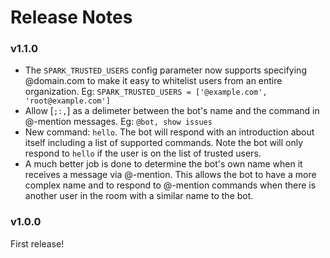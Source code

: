 # Release Notes

### v1.1.0

- The `SPARK_TRUSTED_USERS` config parameter now supports specifying
  @domain.com to make it easy to whitelist users from an entire organization.
  Eg: `SPARK_TRUSTED_USERS = ['@example.com', 'root@example.com']`
- Allow [`;:,`] as a delimeter between the bot's name and the command in
  @-mention messages. Eg: `@bot, show issues`
- New command: `hello`. The bot will respond with an introduction about itself
  including a list of supported commands. Note the bot will only respond to
  `hello` if the user is on the list of trusted users.
- A much better job is done to determine the bot's own name when it receives
  a message via @-mention. This allows the bot to have a more complex name
  and to respond to @-mention commands when there is another user in the room
  with a similar name to the bot.

### v1.0.0

First release!

